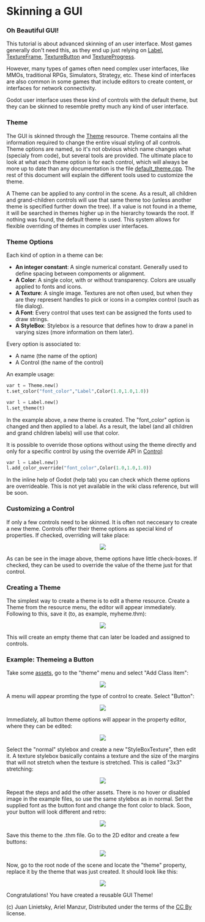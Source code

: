 # Skinning a GUI

### Oh Beautiful GUI!

This tutorial is about advanced skinning of an user interface. Most games generally don't need this, as they end up just relying on [Label](class_label), [TextureFrame](class_textureframe), [TextureButton](class_texturebutton) and [TextureProgress](class_textureprogress).

However, many types of games often need complex user interfaces, like MMOs, traditional RPGs, Simulators, Strategy, etc. These kind of interfaces are also common in some games that include editors to create content, or interfaces for network connectivity.

Godot user interface uses these kind of controls with the default theme, but they can be skinned to resemble pretty much any kind of user interface.

### Theme

The GUI is skinned through the [Theme](class_theme) resource. Theme contains all the information required to change the entire visual styling of all controls. Theme options are named, so it's not obvious which name changes what (specialy from code), but several tools are provided. The ultimate place to look at what each theme option is for each control, which will always be more up to date than any documentation is the file [default_theme.cpp](https://github.com/okamstudio/godot/blob/master/scene/resources/default_theme/default_theme.cpp). The rest of this document will explain the different tools used to customize the theme.

A Theme can be applied to any control in the scene. As a result, all children and grand-children controls will use that same theme too (unless another theme is specified further down the tree). If a value is not found in a theme, it will be searched in themes higher up in the hierarchy towards the root. If nothing was found, the default theme is used. This system allows for flexible overriding of themes in complex user interfaces.

### Theme Options

Each kind of option in a theme can be:

* **An integer constant**: A single numerical constant. Generally used to define spacing between compoments or alignment.
* **A Color**: A single color, with or without transparency. Colors are usually applied to fonts and icons.
* **A Texture**: A single image. Textures are not often used, but when they are they represent handles to pick or icons in a complex control (such as file dialog).
* **A Font**: Every control that uses text can be assigned the fonts used to draw strings.
* **A StyleBox**: Stylebox is a resource that defines how to draw a panel in varying sizes (more information on them later).

Every option is associated to:

* A name (the name of the option)
* A Control (the name of the control)

An example usage:


```python
var t = Theme.new()
t.set_color("font_color","Label",Color(1.0,1.0,1.0))

var l = Label.new()
l.set_theme(t)
```

In the example above, a new theme is created. The "font_color" option is changed and then applied to a label. As a result, the label (and all children and grand children labels) will use that color.

It is possible to override those options without using the theme directly and only for a specific control by using the override API in [Control](class_control#add_color_override):

```python
var l = Label.new()
l.add_color_override("font_color",Color(1.0,1.0,1.0))
```

In the inline help of Godot (help tab) you can check which theme options are overrideable. This is not yet available in the wiki class reference, but will be soon.


### Customizing a Control

If only a few controls need to be skinned. It is often not neccesary to create a new theme. Controls offer their theme options as special kind of properties. If checked, overriding will take place:

<p align="center"><img src="images/themecheck.png"></p>


As can be see in the image above, theme options have little check-boxes. If checked, they can be used to override the value of the theme just for that control.

### Creating a Theme

The simplest way to create a theme is to edit a theme resource. Create a Theme from the resource menu, the editor will appear immediately. Following to this, save it (to, as example, myheme.thm):

<p align="center"><img src="images/themecheck.png"></p>

This will create an empty theme that can later be loaded and assigned to controls.

### Example: Themeing a Button

Take some [assets](media/skin_assets.zip), go to the "theme" menu and select "Add Class Item":

<p align="center"><img src="images/themeci.png"></p>

A menu will appear promting the type of control to create. Select "Button":

<p align="center"><img src="images/themeci2.png"></p>

Immediately, all button theme options will appear in the property editor, where they can be edited:

<p align="center"><img src="images/themeci3.png"></p>

Select the "normal" stylebox and create a new "StyleBoxTexture", then edit it. A texture stylebox basically contains a texture and the size of the margins that will not stretch when the texture is stretched. This is called "3x3" stretching:

<p align="center"><img src="images/sb1.png"></p>

Repeat the steps and add the other assets. There is no hover or disabled image in the example files, so use the same stylebox as in normal. Set the supplied font as the button font and change the font color to black. Soon, your button will look different and retro:

<p align="center"><img src="images/sb2.png"></p>

Save this theme to the .thm file. Go to the 2D editor and create a few buttons:

<p align="center"><img src="images/skinbuttons1.png"></p>

Now, go to the root node of the scene and locate the "theme" property, replace it by the theme that was just created. It should look like this:

<p align="center"><img src="images/skinbuttons2.png"></p>

Congratulations! You have created a reusable GUI Theme!









(c) Juan Linietsky, Ariel Manzur, Distributed under the terms of the [CC By](https://creativecommons.org/licenses/by/3.0/legalcode) license.
